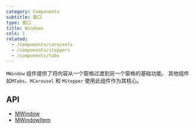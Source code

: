 ```yaml
---
category: Components
subtitle: 窗口
type: 窗口
title: Windows
cols: 1
related:
  - /components/carousels
  - /components/steppers
  - /components/tabs
---
```


`MWindow` 组件提供了将内容从一个窗格过渡到另一个窗格的基础功能。 其他组件如`MTabs`、`MCarousel` 和  `MStepper` 使用此组件作为其核心。

## API

- [MWindow](/api/MWindow)
- [MWindowItem](/api/MWindowItem)
